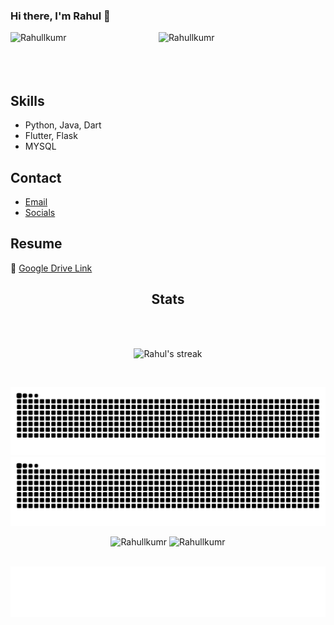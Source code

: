 ### Hi there, I'm Rahul 👋

<img align="left" width="47%" src="https://github-readme-stats.vercel.app/api/top-langs?username=Rahullkumr&layout=compact&include_all_commits=true&count_private=true&show_icons=true&line_height=20&title_color=7A7ADB&icon_color=2234AE&text_color=D3D3D3&bg_color=0,000000,130F40" alt="Rahullkumr" />
  
<img align="left" width="47%" src="https://github-readme-stats.vercel.app/api?username=Rahullkumr&show_icons=true&line_height=20&title_color=7A7ADB&icon_color=2234AE&text_color=D3D3D3&bg_color=0,000000,130F40&include_all_commits=false&count_private=true" alt="Rahullkumr" />
<br><br><br><br>

## Skills
- Python, Java, Dart
- Flutter, Flask
- MYSQL

## Contact
- [Email](mailto:kumarrahul771996@gmail.com)
- [Socials](https://bit.ly/m/codingrah)

## Resume
📃 [Google Drive Link](https://drive.google.com/a)

<!--

<h2 align="center">Languages and Tools:</h2>
<p align="center"> 
  <img src="https://skillicons.dev/icons?i=androidstudio,aws,c,flutter,html,firebase,flask,js,mysql,php,py,java,vscode,nodejs,electron,git,github,linux,bash,discord,sqlite&perline=7">
</p>

-->

<h2 align="center">Stats</h2>

<br> <br>

<p align="center">
    <img alt="Rahul's streak" src="https://github-readme-streak-stats.herokuapp.com/?user=Rahullkumr&theme=black-ice&hide_border=true&stroke=0000&background=060A0CD0"/>
</p><br />

<div align="center">
  
![github contribution grid snake animation](https://github.com/Rahullkumr/Rahullkumr/blob/output/github-contribution-grid-snake.svg#gh-dark-mode-only)
![github contribution grid snake animation](https://github.com/Rahullkumr/Rahullkumr/blob/output/github-contribution-grid-snake.svg#gh-light-mode-only)
  
<img src="https://github-readme-stats.vercel.app/api/top-langs?username=Rahullkumr&layout=compact&include_all_commits=true&count_private=true&show_icons=true&line_height=20&title_color=7A7ADB&icon_color=2234AE&text_color=D3D3D3&bg_color=0,000000,130F40" alt="Rahullkumr" />
  
<img src="https://github-readme-stats.vercel.app/api?username=Rahullkumr&show_icons=true&line_height=20&title_color=7A7ADB&icon_color=2234AE&text_color=D3D3D3&bg_color=0,000000,130F40&include_all_commits=false&count_private=true" alt="Rahullkumr" />
  
</div>

<br />
<p align="center">
    <img src="https://github.com/Rahullkumr/Rahullkumr/blob/main/bye.svg">
</p>
